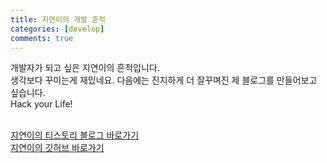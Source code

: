 ```yaml
---
title: 지연이의 개발 흔적
categories: [develop]
comments: true
---
```


개발자가 되고 싶은 지연이의 흔적입니다.<br>
생각보다 꾸미는게 재밌네요. 다음에는 진지하게 더 잘꾸며진 제 블로그를 만들어보고 싶습니다.<br>
Hack your Life!<br><br>

[지연이의 티스토리 블로그 바로가기][tistory]  
[지연이의 깃허브 바로가기][github]


[tistory]: https://hellouz818.tistory.com
[github]: https://github.com/hellouz818
